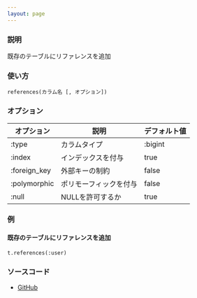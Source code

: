 ```yaml
---
layout: page
---
```

### 説明
既存のテーブルにリファレンスを追加

### 使い方
    references(カラム名 [, オプション])

### オプション

オプション        | 説明 | デフォルト値
------------ | ----------- | ----
:type        | カラムタイプ         | :bigint
:index       | インデックスを付与    | true
:foreign_key | 外部キーの制約       | false
:polymorphic | ポリモーフィックを付与 | false
:null        | NULLを許可するか     | true

### 例
#### 既存のテーブルにリファレンスを追加
    t.references(:user)

### ソースコード
* [GitHub](https://github.com/rails/rails/blob/f33d52c95217212cbacc8d5e44b5a8e3cdc6f5b3/activerecord/lib/active_record/connection_adapters/abstract/schema_definitions.rb#L663)